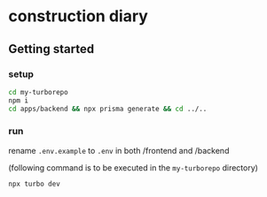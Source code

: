 # construction diary

## Getting started

### setup

```bash
cd my-turborepo
npm i
cd apps/backend && npx prisma generate && cd ../..
```

### run

rename `.env.example` to `.env` in both /frontend and /backend

(following command is to be executed in the `my-turborepo` directory)

```bash
npx turbo dev
```
